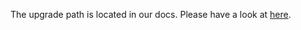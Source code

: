 The upgrade path is located in our docs. Please have a look at 
[here](https://patchlevel.github.io/event-sourcing-docs/3.0/UPGRADE-3.0/).
